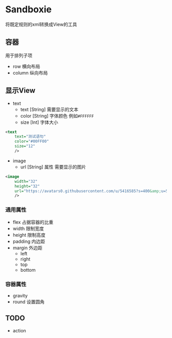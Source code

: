 # Sandboxie
将既定规则的xml转换成View的工具

## 容器
用于排列子项
- row 横向布局
- column 纵向布局

## 显示View
- text
    + text [String] 需要显示的文本
    + color [String] 字体颜色 例如`#FFFFFF`
    + size [Int] 字体大小
```xml
<text
    text="测试语句"
    color="#00FF00"
    size="12"
    />
```
- image
    + url [String] 属性 需要显示的图片
```xml
<image
    width="32"
    height="32"
    url="https://avatars0.githubusercontent.com/u/5416585?s=400&amp;u=5407f225bb7b3e0ed4e6777da339896ebf6d0b6"
    />
```


### 通用属性
- flex 占据容器的比重
- width 限制宽度
- height 限制高度
- padding 内边距
- margin 外边距
    + left
    + right
    + top
    + bottom

### 容器属性
- gravity
- round 设置圆角

## TODO
- action
